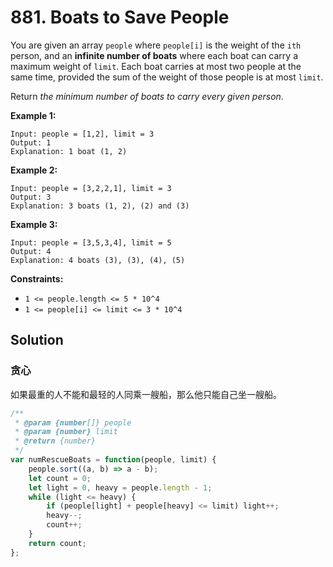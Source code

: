 # 881. Boats to Save People

You are given an array `people` where `people[i]` is the weight of the `ith` person, and an **infinite number of boats** where each boat can carry a maximum weight of `limit`. Each boat carries at most two people at the same time, provided the sum of the weight of those people is at most `limit`.

Return *the minimum number of boats to carry every given person*.

 

**Example 1:**

```
Input: people = [1,2], limit = 3
Output: 1
Explanation: 1 boat (1, 2)
```

**Example 2:**

```
Input: people = [3,2,2,1], limit = 3
Output: 3
Explanation: 3 boats (1, 2), (2) and (3)
```

**Example 3:**

```
Input: people = [3,5,3,4], limit = 5
Output: 4
Explanation: 4 boats (3), (3), (4), (5)
```

 

**Constraints:**

- `1 <= people.length <= 5 * 10^4`
- `1 <= people[i] <= limit <= 3 * 10^4`

## Solution

### 贪心

如果最重的人不能和最轻的人同乘一艘船，那么他只能自己坐一艘船。

```js
/**
 * @param {number[]} people
 * @param {number} limit
 * @return {number}
 */
var numRescueBoats = function(people, limit) {
    people.sort((a, b) => a - b);
    let count = 0;
    let light = 0, heavy = people.length - 1;
    while (light <= heavy) {
        if (people[light] + people[heavy] <= limit) light++;
        heavy--;
        count++;
    }
    return count;
};
```

